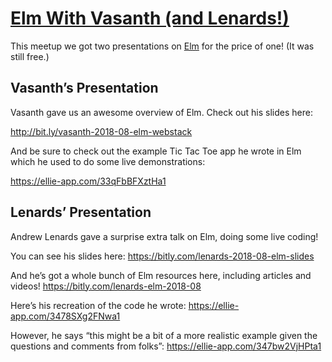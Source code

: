 # [Elm With Vasanth (and Lenards!)](https://www.meetup.com/TucsonJS/events/253216711/)

This meetup we got two presentations on [Elm](http://elm-lang.org) for the price of one! (It was still free.)

## Vasanth’s Presentation

Vasanth gave us an awesome overview of Elm. Check out his slides here:

http://bit.ly/vasanth-2018-08-elm-webstack

And be sure to check out the example Tic Tac Toe app he wrote in Elm which he used to do some live demonstrations:

https://ellie-app.com/33qFbBFXztHa1

## Lenards’ Presentation

Andrew Lenards gave a surprise extra talk on Elm, doing some live coding!

You can see his slides here: https://bitly.com/lenards-2018-08-elm-slides

And he’s got a whole bunch of Elm resources here, including articles and videos! https://bitly.com/lenards-elm-2018-08

Here’s his recreation of the code he wrote: https://ellie-app.com/3478SXg2FNwa1

However, he says “this might be a bit of a more realistic example given the questions and comments from folks”: https://ellie-app.com/347bw2VjHPta1
